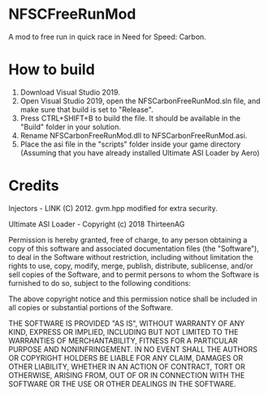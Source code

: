 # NFSCFreeRunMod
A mod to free run in quick race in Need for Speed: Carbon.

# How to build
1. Download Visual Studio 2019.
2. Open Visual Studio 2019, open the NFSCarbonFreeRunMod.sln file, and make sure that build is set to "Release".
3. Press CTRL+SHIFT+B to build the file. It should be available in the "Build" folder in your solution.
4. Rename NFSCarbonFreeRunMod.dll to NFSCarbonFreeRunMod.asi.
5. Place the asi file in the "scripts" folder inside your game directory (Assuming that you have already installed Ultimate ASI Loader by Aero)

# Credits

Injectors - LINK (C) 2012. gvm.hpp modified for extra security.

Ultimate ASI Loader - Copyright (c) 2018 ThirteenAG

Permission is hereby granted, free of charge, to any person obtaining a copy
of this software and associated documentation files (the "Software"), to deal
in the Software without restriction, including without limitation the rights
to use, copy, modify, merge, publish, distribute, sublicense, and/or sell
copies of the Software, and to permit persons to whom the Software is
furnished to do so, subject to the following conditions:

The above copyright notice and this permission notice shall be included in all
copies or substantial portions of the Software.

THE SOFTWARE IS PROVIDED "AS IS", WITHOUT WARRANTY OF ANY KIND, EXPRESS OR
IMPLIED, INCLUDING BUT NOT LIMITED TO THE WARRANTIES OF MERCHANTABILITY,
FITNESS FOR A PARTICULAR PURPOSE AND NONINFRINGEMENT. IN NO EVENT SHALL THE
AUTHORS OR COPYRIGHT HOLDERS BE LIABLE FOR ANY CLAIM, DAMAGES OR OTHER
LIABILITY, WHETHER IN AN ACTION OF CONTRACT, TORT OR OTHERWISE, ARISING FROM,
OUT OF OR IN CONNECTION WITH THE SOFTWARE OR THE USE OR OTHER DEALINGS IN THE
SOFTWARE.
